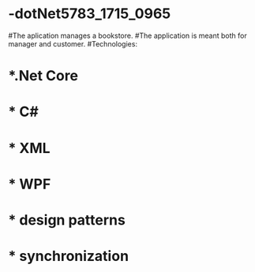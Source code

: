 # -dotNet5783_1715_0965
#The aplication manages a bookstore. 
#The application is meant both for manager and customer.
#Technologies: 
#  *.Net Core 
#  * C#
#  * XML
#  * WPF
#  * design patterns 
#  * synchronization 

   
